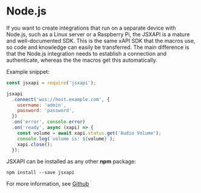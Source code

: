 # Node.js

If you want to create integrations that run on a separate device with Node.js, such as a Linux server or a Raspberry Pi, the JSXAPI is a mature and well-documented SDK. This is the same xAPI SDK that the macros use, so code and knowledge can easily be transferred. The main difference is that the Node.js integration needs to establish a connection and authenticate, whereas the the macros get this automatically.

Example snippet:

```javascript
const jsxapi = require('jsxapi');

jsxapi
  .connect('wss://host.example.com', {
    username: 'admin',
    password: 'password',
  })
  .on('error', console.error)
  .on('ready', async (xapi) => {
    const volume = await xapi.status.get('Audio Volume');
    console.log(`volume is: ${volume}`);
    xapi.close();
  });
```

JSXAPI can be installed as any other **npm** package:

```
npm install --save jsxapi
```

For more information, see [Github](https://github.com/cisco-ce/jsxapi)
